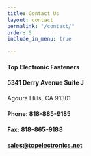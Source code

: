 ```yaml
---
title: Contact Us
layout: contact
permalink: "/contact/"
order: 5
include_in_menu: true

---
```

#### Top Electronic Fasteners

#### 5341 Derry Avenue Suite J  
Agoura Hills, CA 91301

#### Phone: 818-885-9185

#### Fax: 818-865-9188

#### **<a href="mailto:sales@topelectronics.net">sales@topelectronics.net</a>**